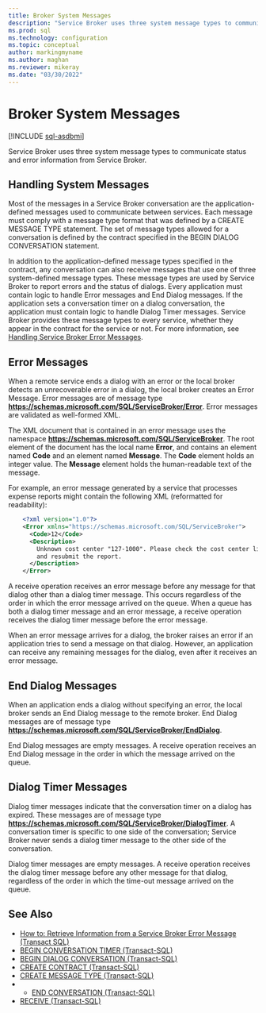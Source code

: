 ```yaml
---
title: Broker System Messages
description: "Service Broker uses three system message types to communicate status and error information from Service Broker."
ms.prod: sql
ms.technology: configuration
ms.topic: conceptual
author: markingmyname
ms.author: maghan
ms.reviewer: mikeray
ms.date: "03/30/2022"
---
```


# Broker System Messages

[!INCLUDE [sql-asdbmi](../../includes/applies-to-version/sql-asdbmi.md)]

Service Broker uses three system message types to communicate status and error information from Service Broker.

## Handling System Messages

Most of the messages in a Service Broker conversation are the application-defined messages used to communicate between services. Each message must comply with a message type format that was defined by a CREATE MESSAGE TYPE statement. The set of message types allowed for a conversation is defined by the contract specified in the BEGIN DIALOG CONVERSATION statement.

In addition to the application-defined message types specified in the contract, any conversation can also receive messages that use one of three system-defined message types. These message types are used by Service Broker to report errors and the status of dialogs. Every application must contain logic to handle Error messages and End Dialog messages. If the application sets a conversation timer on a dialog conversation, the application must contain logic to handle Dialog Timer messages. Service Broker provides these message types to every service, whether they appear in the contract for the service or not. For more information, see [Handling Service Broker Error Messages](handling-service-broker-error-messages.md).

## Error Messages

When a remote service ends a dialog with an error or the local broker detects an unrecoverable error in a dialog, the local broker creates an Error Message. Error messages are of message type **https://schemas.microsoft.com/SQL/ServiceBroker/Error**. Error messages are validated as well-formed XML.

The XML document that is contained in an error message uses the namespace **https://schemas.microsoft.com/SQL/ServiceBroker**. The root element of the document has the local name **Error**, and contains an element named **Code** and an element named **Message**. The **Code** element holds an integer value. The **Message** element holds the human-readable text of the message.

For example, an error message generated by a service that processes expense reports might contain the following XML (reformatted for readability):

```xml
    <?xml version="1.0"?>
    <Error xmlns="https://schemas.microsoft.com/SQL/ServiceBroker">
      <Code>12</Code>
      <Description>
        Unknown cost center "127-1000". Please check the cost center list
        and resubmit the report.
      </Description>
    </Error>
```

A receive operation receives an error message before any message for that dialog other than a dialog timer message. This occurs regardless of the order in which the error message arrived on the queue. When a queue has both a dialog timer message and an error message, a receive operation receives the dialog timer message before the error message.

When an error message arrives for a dialog, the broker raises an error if an application tries to send a message on that dialog. However, an application can receive any remaining messages for the dialog, even after it receives an error message.

## End Dialog Messages

When an application ends a dialog without specifying an error, the local broker sends an End Dialog message to the remote broker. End Dialog messages are of message type **https://schemas.microsoft.com/SQL/ServiceBroker/EndDialog**.

End Dialog messages are empty messages. A receive operation receives an End Dialog message in the order in which the message arrived on the queue.

## Dialog Timer Messages

Dialog timer messages indicate that the conversation timer on a dialog has expired. These messages are of message type **https://schemas.microsoft.com/SQL/ServiceBroker/DialogTimer**. A conversation timer is specific to one side of the conversation; Service Broker never sends a dialog timer message to the other side of the conversation.

Dialog timer messages are empty messages. A receive operation receives the dialog timer message before any other message for that dialog, regardless of the order in which the time-out message arrived on the queue.

## See Also

- [How to: Retrieve Information from a Service Broker Error Message (Transact SQL)](how-to-retrieve-information-from-a-service-broker-error-message-transact-sql.md)
- [BEGIN CONVERSATION TIMER (Transact-SQL)](../../t-sql/statements/begin-conversation-timer-transact-sql.md)
- [BEGIN DIALOG CONVERSATION (Transact-SQL)](../../t-sql/statements/begin-dialog-conversation-transact-sql.md)
- [CREATE CONTRACT (Transact-SQL)](../../t-sql/statements/create-contract-transact-sql.md)
- [CREATE MESSAGE TYPE (Transact-SQL)](../../t-sql/statements/create-message-type-transact-sql.md)
- - [END CONVERSATION (Transact-SQL)](../../t-sql/statements/end-conversation-transact-sql.md)
- [RECEIVE (Transact-SQL)](../../t-sql/statements/receive-transact-sql.md)